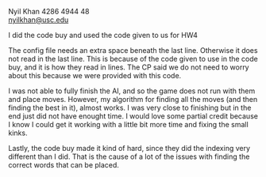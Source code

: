 Nyil Khan
4286 4944 48	
nyilkhan@usc.edu

I did the code buy and used the code given to us for HW4


The config file needs an extra space beneath the last line. Otherwise it does not read in the last line.
This is because of the code given to use in the code buy, and it is how they read in lines. The CP said
we do not need to worry about this because we were provided with this code.

I was not able to fully finish the AI, and so the game does not run with them and place moves. However, my algorithm for finding all the moves (and then finding the best in it), almost works. I was very close to finishing but in the end just did not have enought time. I would love some partial credit because I know I could get it working with a little bit more time and fixing the small kinks. 

Lastly, the code buy made it kind of hard, since they did the indexing very different than I did. That is the cause of a lot of the issues with finding the correct words that can be placed. 